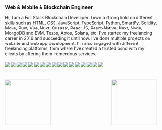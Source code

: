 
### Web & Mobile & Blockchain Engineer

Hi, I am a Full Stack Blockchain Developer. I own a strong hold on different skills such as HTML, CSS, JavaScript, TypeScript, Python, SmartPy, Solidity, Move, Rust, Vue, Nuxt, Qusasar, React JS, React-Native, Next,  Node, MongoDB and EVM, Tezos, Aptos, Solana, etc. I've started my freelancing career in 2016 and succeeding it until now. I've done multiple projects on website and web app development. I'm also engaged with different freelancing platforms, from where I've created a trusted bond with my clients by offering them tremendous services.   

####      ![](https://img.shields.io/badge/Vue-blue) ![](https://img.shields.io/badge/Nuxt-blue) ![](https://img.shields.io/badge/React-blue)  ![](https://img.shields.io/badge/Next-blue) ![](https://img.shields.io/badge/Node-blue) ![](https://img.shields.io/badge/Database-blue) ![](https://img.shields.io/badge/Tailwind-blue) ![](https://img.shields.io/badge/AWS-blue) ![](https://img.shields.io/badge/Web3-blue) ![](https://img.shields.io/badge/Blockchain-blue) ![](https://img.shields.io/badge/Ethereum-blue) ![](https://img.shields.io/badge/Solidity-blue)  ![](https://img.shields.io/badge/Aptos-blue) ![](https://img.shields.io/badge/Solana-blue) ![](https://img.shields.io/badge/Tezos-blue) ![](https://img.shields.io/badge/Web3-blue) ![](https://img.shields.io/badge/Smart%Contract-blue)
<h1 align="center"></h1>
<img align="left" height="150px" src="https://github-readme-stats.vercel.app/api?username=0xCryptoAngel&show_icons=true&count_private=true&theme=algolia"/>
<img align="right" height="150px" src="https://github-readme-stats.vercel.app/api/top-langs/?username=0xCryptoAngel&layout=compact&theme=algolia&count_private=true" /> 
<img height="150px" />
<br/>  


